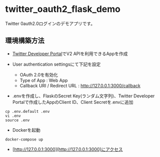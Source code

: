 # twitter_oauth2_flask_demo
Twitter 0auth2.0ログインのデモアプリです。

## 環境構築方法
- [Twitter Developer Portal](https://developer.twitter.com/en/portal/)でV2 APIを利用できるAppを作成
- User authentication settingsにて下記を設定
  - OAuth 2.0を有効化
  - Type of App : Web App
  - Callback URI / Redirect URL : http://127.0.0.1:3000/callback

- .envを作成し、FlaskのSecret Key(ランダム文字列)、Twitter Developer Portalで作成したAppのClient ID、Client Secretを.envに追加

```
cp .env.default .env
vi .env
source .env
```

- Dockerを起動

```
docker-compose up
```

- [http://127.0.0.1:3000](http://127.0.0.1:3000)にアクセス